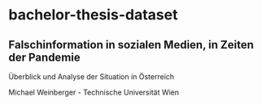 # bachelor-thesis-dataset
## Falschinformation in sozialen Medien, in Zeiten der Pandemie
Überblick und Analyse der Situation in Österreich</h2>

Michael Weinberger - Technische Universität Wien
